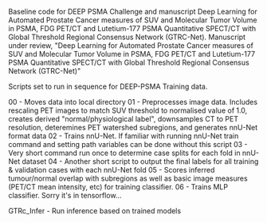 Baseline code for DEEP PSMA Challenge and manuscript Deep Learning for Automated Prostate Cancer measures of SUV and Molecular Tumor Volume in PSMA, FDG PET/CT and Lutetium-177 PSMA Quantitative SPECT/CT with Global Threshold Regional Consensus Network (GTRC-Net).
Manuscript under review, "Deep Learning for Automated Prostate Cancer measures of SUV and Molecular Tumor Volume in PSMA, FDG PET/CT and Lutetium-177 PSMA Quantitative SPECT/CT with Global Threshold Regional Consensus Network (GTRC-Net)"



Scripts set to run in sequence for DEEP-PSMA Training data. 

00 - Moves data into local directory
01 - Preprocesses image data. Includes rescaling PET images to match SUV threshold to normalised value of 1.0, creates derived "normal/physiological label", downsamples CT to PET resolution, deteremines PET watershed subregions, and generates nnU-Net format data
02 - Trains nnU-Net. If familiar with running nnU-Net train command and setting path variables can be done without this script
03 - Very short command run once to determine case splits for each fold in nnU-Net dataset
04 - Another short script to output the final labels for all training & validation cases with each nnU-Net fold
05 - Scores inferred tumour/normal overlap with subregions as well as basic image measures (PET/CT mean intensity, etc) for training classifier.
06 - Trains MLP classifier. Sorry it's in tensorflow...

GTRc_Infer - Run inference based on trained models
